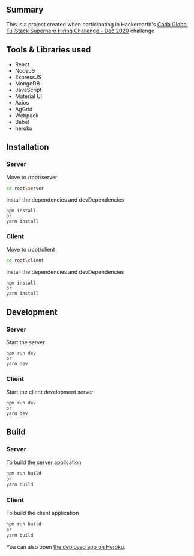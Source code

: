 ## Summary

This is a project created when participating in Hackerearth's [Coda Global FullStack Superhero Hiring Challenge - Dec'2020](https://assessment.hackerearth.com/challenges/hiring/coda-global-fullstack-superhero-hiring-challenge-dec2020/) challenge

## Tools & Libraries used

- React
- NodeJS
- ExpressJS
- MongoDB
- JavaScript
- Material UI
- Axios
- AgGrid
- Webpack
- Babel
- heroku

## Installation

### Server

Move to /root/server

```sh
cd root\server
```

Install the dependencies and devDependencies

```
npm install
or
yarn install
```

### Client

Move to /root/client

```sh
cd root\client
```

Install the dependencies and devDependencies

```
npm install
or
yarn install
```

## Development

### Server

Start the server

```
npm run dev
or
yarn dev
```

### Client

Start the client development server

```
npm run dev
or
yarn dev
```

## Build

### Server

To build the server application

```sh
npm run build
or
yarn build
```

### Client

To build the client application

```sh
npm run build
or
yarn build
```

You can also open
[the deployed app on Heroku](https://codaglobal-leaderboard.herokuapp.com/).
